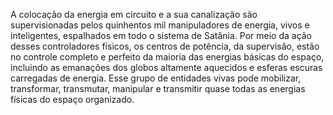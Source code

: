 ﻿A colocação da energia em circuito e a sua canalização são supervisionadas pelos quinhentos mil manipuladores de energia, vivos e inteligentes, espalhados em todo o sistema de Satânia. Por meio da ação desses controladores físicos, os centros de potência, da supervisão, estão no controle completo e perfeito da maioria das energias básicas do espaço, incluindo as emanações dos globos altamente aquecidos e esferas escuras carregadas de energia. Esse grupo de entidades vivas pode mobilizar, transformar, transmutar, manipular e transmitir quase todas as energias físicas do espaço organizado.